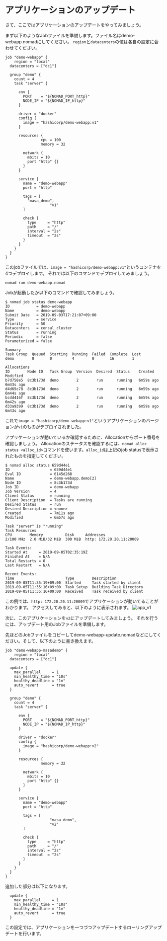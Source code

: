 # アプリケーションのアップデート

さて、ここではアプリケーションのアップデートをやってみましょう。

まず以下のようなJobファイルを準備します。ファイル名はdemo-webapp.nomadにしてください。
`region`と`datacenters`の値は各自の設定に合わせてください。

```hcl
job "demo-webapp" {
	region = "local"
  datacenters = ["dc1"]

  group "demo" {
    count = 4
    task "server" {

      env {
        PORT    = "${NOMAD_PORT_http}"
        NODE_IP = "${NOMAD_IP_http}"
      }

      driver = "docker"
      config {
        image = "hashicorp/demo-webapp:v1"
      }

      resources {
				cpu = 100
				memory = 32

        network {
          mbits = 10
          port "http" {}
        }
      }

      service {
        name = "demo-webapp"
        port = "http"

        tags = [
          "masa_demo",
					"v1"
        ]

        check {
          type     = "http"
          path     = "/"
          interval = "2s"
          timeout  = "2s"
        }
      }
    }
  }
}
```

このjobファイルでは、`image = "hashicorp/demo-webapp:v1"`というコンテナを4つデプロイします。
それでは以下のコマンドでデプロイしてみましょう。

```shell
nomad run demo-webapp.nomad
```

Jobが起動したか以下のコマンドで確認してみましょう。

```console
$ nomad job status demo-webapp
ID            = demo-webapp
Name          = demo-webapp
Submit Date   = 2019-09-03T17:21:07+09:00
Type          = service
Priority      = 50
Datacenters   = consul_cluster
Status        = running
Periodic      = false
Parameterized = false

Summary
Task Group  Queued  Starting  Running  Failed  Complete  Lost
demo        0       0         4        0       16        1

Allocations
ID        Node ID   Task Group  Version  Desired  Status    Created     Modified
b7d758e5  8c3b173d  demo        2        run      running   6m59s ago   6m43s ago
d4d65c78  8c3b173d  demo        2        run      running   6m59s ago   6m44s ago
bcdd416f  8c3b173d  demo        2        run      running   6m59s ago   6m42s ago
d33a9399  8c3b173d  demo        2        run      running   6m59s ago   6m43s ago
```

これで`image = "hashicorp/demo-webapp:v1"`というアプリケーションのバージョンが`v1`のものがデプロイされました。

アプリケーションが動いているか確認するために、Allocationからポート番号を確認しましょう。
Allocationのステータスを確認するには、`nomad alloc status <alloc_id>`コマンドを使います。`alloc_id`は上記のjob statusで表示されたものを指定してください。

```console
$ nomad alloc status 659d44e1
ID                  = 659d44e1
Eval ID             = 6145d268
Name                = demo-webapp.demo[2]
Node ID             = 8c3b173d
Job ID              = demo-webapp
Job Version         = 4
Client Status       = running
Client Description  = Tasks are running
Desired Status      = run
Desired Description = <none>
Created             = 7m11s ago
Modified            = 6m57s ago

Task "server" is "running"
Task Resources
CPU        Memory          Disk     Addresses
2/100 MHz  2.0 MiB/32 MiB  300 MiB  http: 172.20.20.11:20009

Task Events:
Started At     = 2019-09-05T02:35:19Z
Finished At    = N/A
Total Restarts = 0
Last Restart   = N/A

Recent Events:
Time                       Type        Description
2019-09-05T11:35:19+09:00  Started     Task started by client
2019-09-05T11:35:16+09:00  Task Setup  Building Task Directory
2019-09-05T11:35:16+09:00  Received    Task received by client
```

この例では、`http: 172.20.20.11:20009`でアプリケーションが動いてることがわかります。
アクセスしてみると、以下のように表示されます。
![app_v1](https://user-images.githubusercontent.com/45160975/64308132-383bc100-cfd3-11e9-8117-caa4d038593a.png)

次に、このアプリケーションを`v2`にアップデートしてみましょう。
それを行うには、アップデート用のJobファイルを準備します。

先ほどのJobファイルをコピーしてdemo-webapp-update.nomadなどにしてください。そして、以下のように書き換えます。

```hcl
job "demo-webapp-masademo" {
	region = "local"
  datacenters = ["dc1"]

  update {
    max_parallel     = 1
    min_healthy_time = "10s"
    healthy_deadline = "1m"
    auto_revert      = true
  }

  group "demo" {
    count = 4
    task "server" {

      env {
        PORT    = "${NOMAD_PORT_http}"
        NODE_IP = "${NOMAD_IP_http}"
      }

      driver = "docker"
      config {
        image = "hashicorp/demo-webapp:v2"
      }

      resources {
				memory = 32

        network {
          mbits = 10
          port "http" {}
        }
      }

      service {
        name = "demo-webapp"
        port = "http"

        tags = [
					"masa_demo",
					"v2"
        ]

        check {
          type     = "http"
          path     = "/"
          interval = "2s"
          timeout  = "2s"
        }
      }
    }
  }
}
```

追加した部分は以下になります。

```hcl
  update {
    max_parallel     = 1
    min_healthy_time = "10s"
    healthy_deadline = "1m"
    auto_revert      = true
  }
```

この設定では、アプリケーションを一つづつアップデートするローリングアップデートを行います。





